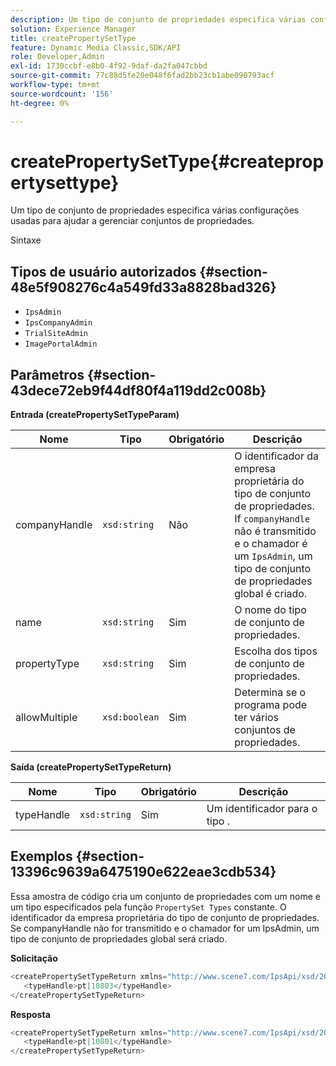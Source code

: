 ```yaml
---
description: Um tipo de conjunto de propriedades especifica várias configurações usadas para ajudar a gerenciar conjuntos de propriedades.
solution: Experience Manager
title: createPropertySetType
feature: Dynamic Media Classic,SDK/API
role: Developer,Admin
exl-id: 1730ccbf-e8b0-4f92-9daf-da2fa047cbbd
source-git-commit: 77c88d5fe20e048f6fad2bb23cb1abe090793acf
workflow-type: tm+mt
source-wordcount: '156'
ht-degree: 0%

---
```


# createPropertySetType{#createpropertysettype}

Um tipo de conjunto de propriedades especifica várias configurações usadas para ajudar a gerenciar conjuntos de propriedades.

Sintaxe

## Tipos de usuário autorizados {#section-48e5f908276c4a549fd33a8828bad326}

* `IpsAdmin`
* `IpsCompanyAdmin`
* `TrialSiteAdmin`
* `ImagePortalAdmin`

## Parâmetros {#section-43dece72eb9f44df80f4a119dd2c008b}

**Entrada (createPropertySetTypeParam)**

| Nome | Tipo | Obrigatório | Descrição |
|---|---|---|---|
| companyHandle | `xsd:string` | Não | O identificador da empresa proprietária do tipo de conjunto de propriedades. If `companyHandle` não é transmitido e o chamador é um `IpsAdmin`, um tipo de conjunto de propriedades global é criado. |
| name | `xsd:string` | Sim | O nome do tipo de conjunto de propriedades. |
| propertyType | `xsd:string` | Sim | Escolha dos tipos de conjunto de propriedades. |
| allowMultiple | `xsd:boolean` | Sim | Determina se o programa pode ter vários conjuntos de propriedades. |

**Saída (createPropertySetTypeReturn)**

| Nome | Tipo | Obrigatório | Descrição |
|---|---|---|---|
| typeHandle | `xsd:string` | Sim | Um identificador para o tipo . |

## Exemplos {#section-13396c9639a6475190e622eae3cdb534}

Essa amostra de código cria um conjunto de propriedades com um nome e um tipo especificados pela função `PropertySet Types` constante. O identificador da empresa proprietária do tipo de conjunto de propriedades. Se companyHandle não for transmitido e o chamador for um IpsAdmin, um tipo de conjunto de propriedades global será criado.

**Solicitação**

```java
<createPropertySetTypeReturn xmlns="http://www.scene7.com/IpsApi/xsd/2008-01-15">
   <typeHandle>pt|10803</typeHandle>
</createPropertySetTypeReturn>
```

**Resposta**

```java
<createPropertySetTypeReturn xmlns="http://www.scene7.com/IpsApi/xsd/2008-01-15">
   <typeHandle>pt|10801</typeHandle>
</createPropertySetTypeReturn>
```
